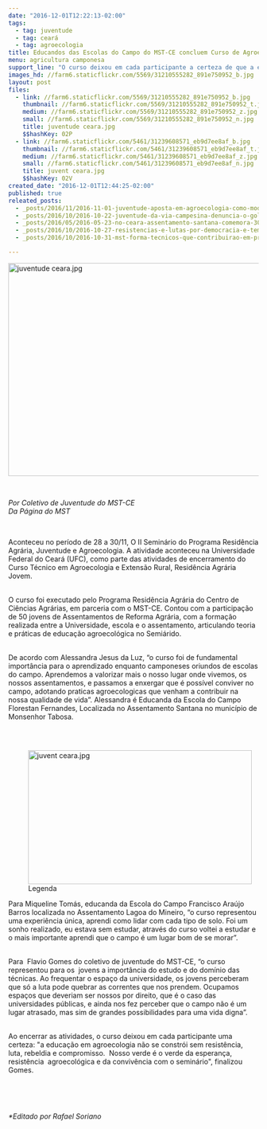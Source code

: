 ```yaml
---
date: "2016-12-01T12:22:13-02:00"
tags:
  - tag: juventude
  - tag: ceará
  - tag: agroecologia
title: Educandos das Escolas do Campo do MST-CE concluem Curso de Agroecologia.
menu: agricultura camponesa
support_line: "O curso deixou em cada participante a certeza de que a educação em agroecologia não se constrói sem resistência, luta, rebeldia e compromisso."
images_hd: //farm6.staticflickr.com/5569/31210555282_891e750952_b.jpg
layout: post
files:
  - link: //farm6.staticflickr.com/5569/31210555282_891e750952_b.jpg
    thumbnail: //farm6.staticflickr.com/5569/31210555282_891e750952_t.jpg
    medium: //farm6.staticflickr.com/5569/31210555282_891e750952_z.jpg
    small: //farm6.staticflickr.com/5569/31210555282_891e750952_n.jpg
    title: juventude ceara.jpg
    $$hashKey: 02P
  - link: //farm6.staticflickr.com/5461/31239608571_eb9d7ee8af_b.jpg
    thumbnail: //farm6.staticflickr.com/5461/31239608571_eb9d7ee8af_t.jpg
    medium: //farm6.staticflickr.com/5461/31239608571_eb9d7ee8af_z.jpg
    small: //farm6.staticflickr.com/5461/31239608571_eb9d7ee8af_n.jpg
    title: juvent ceara.jpg
    $$hashKey: 02V
created_date: "2016-12-01T12:44:25-02:00"
published: true
releated_posts:
  - _posts/2016/11/2016-11-01-juventude-aposta-em-agroecologia-como-modelo-de-producao-nos-territorios-da-reforma-agraria.md
  - _posts/2016/10/2016-10-22-juventude-da-via-campesina-denuncia-o-golpe-na-educacao.md
  - _posts/2016/05/2016-05-23-no-ceara-assentamento-santana-comemora-30-anos-de-luta-e-resistencia.md
  - _posts/2016/10/2016-10-27-resistencias-e-lutas-por-democracia-e-tema-do-ii-seminario-nacional-de-educacao-em-agroecologia.md
  - _posts/2016/10/2016-10-31-mst-forma-tecnicos-que-contribuirao-em-producao-agroecologica-na-venezuela.md

---
```

<p><img alt="juventude ceara.jpg" height="428" src="//farm6.staticflickr.com/5569/31210555282_891e750952_b.jpg" width="700" /></p>

<p>&nbsp;</p>

<p><em>Por Coletivo de Juventude do MST-CE<br />
Da P&aacute;gina do MST</em></p>

<p>&nbsp;</p>

<p>Aconteceu no per&iacute;odo de 28 a 30/11, O II Semin&aacute;rio do Programa Resid&ecirc;ncia Agr&aacute;ria, Juventude e Agroecologia. A atividade aconteceu na Universidade Federal do Cear&aacute; (UFC), como parte das atividades de encerramento do Curso T&eacute;cnico em Agroecologia e Extens&atilde;o Rural, Resid&ecirc;ncia Agr&aacute;ria Jovem.</p>

<p><br />
O curso foi executado pelo Programa Resid&ecirc;ncia Agr&aacute;ria do Centro de Ci&ecirc;ncias Agr&aacute;rias, em parceria com o MST-CE. Contou com a participa&ccedil;&atilde;o de 50 jovens de Assentamentos de Reforma Agr&aacute;ria, com a forma&ccedil;&atilde;o realizada entre a Universidade, escola e o assentamento, articulando teoria e pr&aacute;ticas de educa&ccedil;&atilde;o agroecol&oacute;gica no Semi&aacute;rido.</p>

<p><br />
De acordo com Alessandra Jesus da Luz, &ldquo;o curso foi de fundamental import&acirc;ncia para o aprendizado enquanto camponeses oriundos de escolas do campo. Aprendemos a valorizar mais o nosso lugar onde vivemos, os nossos assentamentos, e passamos a enxergar que &eacute; poss&iacute;vel conviver no campo, adotando praticas agroecologicas que venham a contribuir na nossa qualidade de vida&rdquo;. Alessandra &eacute; Educanda da Escola do Campo Florestan Fernandes, Localizada no Assentamento Santana no munic&iacute;pio de Monsenhor Tabosa.</p>

<p>&nbsp;</p>

<figure class="image" style="float:left"><img alt="juvent ceara.jpg" height="269" src="//farm6.staticflickr.com/5461/31239608571_eb9d7ee8af_b.jpg" width="450" />
<figcaption>Legenda</figcaption>
</figure>

<p><br />
Para Miqueline Tom&aacute;s, educanda da Escola do Campo Francisco Ara&uacute;jo Barros localizada no Assentamento Lagoa do Mineiro, &ldquo;o curso representou uma experi&ecirc;ncia &uacute;nica, aprendi como lidar com cada tipo de solo. Foi um sonho realizado, eu estava sem estudar, atrav&eacute;s do curso voltei a estudar e o mais importante aprendi que o campo &eacute; um lugar bom de se morar&rdquo;.</p>

<p><br />
Para&nbsp; Flavio Gomes do coletivo de juventude do MST-CE, &ldquo;o curso representou para os&nbsp; jovens a import&acirc;ncia do estudo e do dom&iacute;nio das t&eacute;cnicas. Ao frequentar o espa&ccedil;o da universidade, os jovens perceberam que s&oacute; a luta pode quebrar as correntes que nos prendem. Ocupamos espa&ccedil;os que deveriam ser nossos por direito, que &eacute; o caso das universidades p&uacute;blicas, e ainda nos fez perceber que o campo n&atilde;o &eacute; um lugar atrasado, mas sim de grandes possibilidades para uma vida digna&rdquo;.</p>

<p><br />
Ao encerrar as atividades, o curso deixou em cada participante uma certeza: &quot;a educa&ccedil;&atilde;o em agroecologia n&atilde;o se constr&oacute;i sem resist&ecirc;ncia, luta, rebeldia e compromisso.&nbsp; Nosso verde &eacute; o verde da esperan&ccedil;a, resist&ecirc;ncia&nbsp; agroecol&oacute;gica e da conviv&ecirc;ncia com o semin&aacute;rio&quot;, finalizou Gomes.</p>

<p>&nbsp;</p>

<p>&nbsp;</p>

<p><em>*Editado por Rafael Soriano</em></p>

